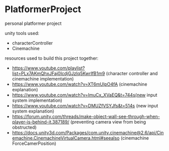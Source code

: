 # PlatformerProject
personal platformer project

unity tools used:
- characterController
- Cinemachine

resources used to build this project together:
- https://www.youtube.com/playlist?list=PLx7AKmQhxJFaj0IcdjGJzIq5KwrIfB1m9 (character controller and cinemachine implementation)
- https://www.youtube.com/watch?v=XT6mUlpO4fA (cinemachine explanation)
- https://www.youtube.com/watch?v=ImuCx_XVaEQ&t=744s(new input system implementation)
- https://www.youtube.com/watch?v=DMUZfVSYJfs&t=514s (new input system explanation)
- https://forum.unity.com/threads/make-object-wall-see-through-when-player-is-behind-it.387189/ (preventing camera view from being obstructed)
- https://docs.unity3d.com/Packages/com.unity.cinemachine@2.6/api/Cinemachine.CinemachineVirtualCamera.html#seealso (cinemachine ForceCamerPosition)
